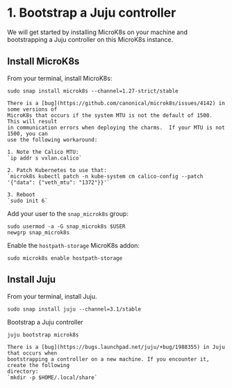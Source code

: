 # 1. Bootstrap a Juju controller

We will get started by installing MicroK8s on your machine and bootstrapping a Juju controller on 
this MicroK8s instance. 

## Install MicroK8s

From your terminal, install MicroK8s:

```console
sudo snap install microk8s --channel=1.27-strict/stable
```

```{note}
There is a [bug](https://github.com/canonical/microk8s/issues/4142) in some versions of
MicroK8s that occurs if the system MTU is not the default of 1500.  This will result
in communication errors when deploying the charms.  If your MTU is not 1500, you can
use the following workaround:

1. Note the Calico MTU:
`ip addr s vxlan.calico`

2. Patch Kubernetes to use that:
`microk8s kubectl patch -n kube-system cm calico-config --patch '{"data": {"veth_mtu": "1372"}}'`

3. Reboot
`sudo init 6`
```

Add your user to the `snap_microk8s` group:

```console
sudo usermod -a -G snap_microk8s $USER
newgrp snap_microk8s
```

Enable the `hostpath-storage` MicroK8s addon:

```console
sudo microk8s enable hostpath-storage
```

## Install Juju

From your terminal, install Juju.

```console
sudo snap install juju --channel=3.1/stable
```

Bootstrap a Juju controller

```console
juju bootstrap microk8s
```

```{note}
There is a [bug](https://bugs.launchpad.net/juju/+bug/1988355) in Juju that occurs when 
bootstrapping a controller on a new machine. If you encounter it, create the following 
directory:
`mkdir -p $HOME/.local/share`
```
